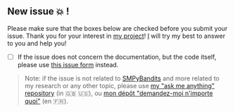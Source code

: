 ## New issue :boom: !

Please make sure that the boxes below are checked before you submit your issue.
Thank you for your interest in [my project](https://github.com/SMPyBandits/SMPyBandits)! [I](https://github.com/Naereen/) will try my best to answer to you and help you!

- [ ] If the issue does not concern the documentation, but the code itself, please use [this issue form](https://github.com/SMPyBandits/SMPyBandits/issues/new) instead.

> Note: if the issue is not related to [SMPyBandits](https://github.com/SMPyBandits/SMPyBandits) and more related to my research or any other topic, please use [my  "ask me anything" repository](https://github.com/Naereen/ama/issues/new) (in :gb: :us:), ou [mon dépôt "demandez-moi n'importe quoi"](https://github.com/Naereen/ama.fr/issues/new) (en :fr:).
